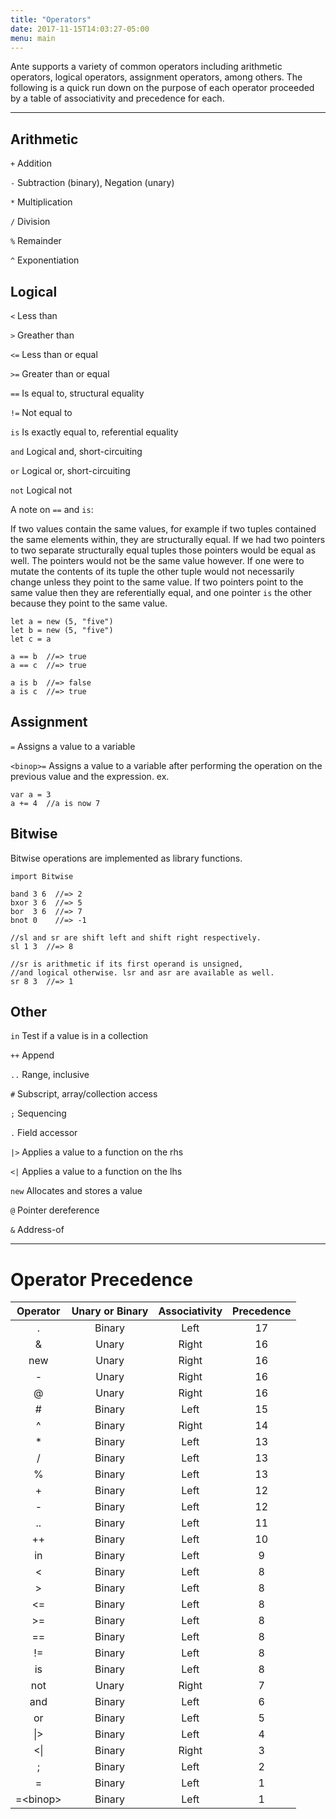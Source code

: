 ```yaml
---
title: "Operators"
date: 2017-11-15T14:03:27-05:00
menu: main
---
```


Ante supports a variety of common operators including arithmetic
operators, logical operators, assignment operators, among others.
The following is a quick run down on the purpose of each operator
proceeded by a table of associativity and precedence for each.

---

## Arithmetic
`+` Addition

`-` Subtraction (binary), Negation (unary)

`*` Multiplication

`/` Division

`%` Remainder

`^` Exponentiation

## Logical

`<` Less than

`>` Greather than

`<=` Less than or equal
 
`>=` Greater than or equal
 
`==` Is equal to, structural equality

`!=` Not equal to

`is` Is exactly equal to, referential equality

`and` Logical and, short-circuiting

`or` Logical or, short-circuiting

`not` Logical not

A note on `==` and `is`:

If two values contain the same values, for example if two
tuples contained the same elements within, they are structurally equal.
If we had two pointers to two separate structurally equal tuples those
pointers would be equal as well.  The pointers would not be the same value
however.  If one were to mutate the contents of its tuple the other tuple
would not necessarily change unless they point to the same value.  If two
pointers point to the same value then they are referentially equal, and
one pointer `is` the other because they point to the same value.

```ante
let a = new (5, "five")
let b = new (5, "five")
let c = a

a == b  //=> true
a == c  //=> true

a is b  //=> false
a is c  //=> true
```

## Assignment

`=` Assigns a value to a variable

`<binop>=` Assigns a value to a variable after performing
            the operation on the previous value and the expression.  ex.

```ante
var a = 3
a += 4  //a is now 7
```

## Bitwise

Bitwise operations are implemented as library functions.

```ante
import Bitwise

band 3 6  //=> 2
bxor 3 6  //=> 5
bor  3 6  //=> 7
bnot 0    //=> -1

//sl and sr are shift left and shift right respectively.
sl 1 3  //=> 8

//sr is arithmetic if its first operand is unsigned,
//and logical otherwise. lsr and asr are available as well.
sr 8 3  //=> 1
```

## Other

`in` Test if a value is in a collection

`++` Append

`..` Range, inclusive

`#` Subscript, array/collection access

`;` Sequencing

`.` Field accessor

`|>` Applies a value to a function on the rhs

`<|` Applies a value to a function on the lhs

`new` Allocates and stores a value

`@` Pointer dereference

`&` Address-of

---
# Operator Precedence


| Operator | Unary or Binary | Associativity | Precedence |
|:--------:|:---------------:|:-------------:|:----------:|
| .        | Binary          | Left          |     17     |
| &        | Unary           | Right         |     16     |
| new      | Unary           | Right         |     16     |
| -        | Unary           | Right         |     16     |
| @        | Unary           | Right         |     16     |
| #        | Binary          | Left          |     15     |
| ^        | Binary          | Right         |     14     |
| *        | Binary          | Left          |     13     |
| /        | Binary          | Left          |     13     |
| %        | Binary          | Left          |     13     |
| +        | Binary          | Left          |     12     |
| -        | Binary          | Left          |     12     |
| ..       | Binary          | Left          |     11     |
| ++       | Binary          | Left          |     10     |
| in       | Binary          | Left          |     9      |
| <        | Binary          | Left          |     8      |
| >        | Binary          | Left          |     8      |
| <=       | Binary          | Left          |     8      |
| >=       | Binary          | Left          |     8      |
| ==       | Binary          | Left          |     8      |
| !=       | Binary          | Left          |     8      |
| is       | Binary          | Left          |     8      |
| not      | Unary           | Right         |     7      |
| and      | Binary          | Left          |     6      |
| or       | Binary          | Left          |     5      |
| \|>      | Binary          | Left          |     4      |
| <\|      | Binary          | Right         |     3      |
| ;        | Binary          | Left          |     2      |
| =        | Binary          | Left          |     1      |
|=\<binop> | Binary          | Left          |     1      |

